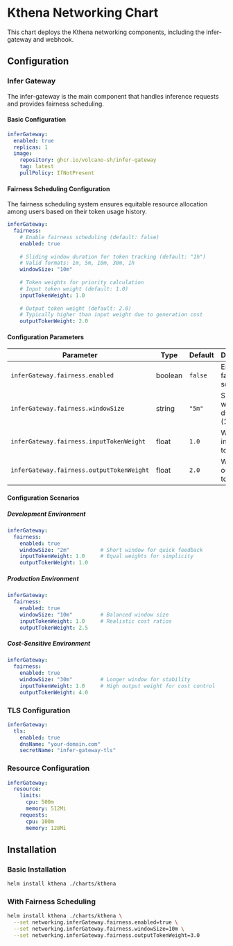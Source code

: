 # Kthena Networking Chart

This chart deploys the Kthena networking components, including the infer-gateway and webhook.

## Configuration

### Infer Gateway

The infer-gateway is the main component that handles inference requests and provides fairness scheduling.

#### Basic Configuration

```yaml
inferGateway:
  enabled: true
  replicas: 1
  image:
    repository: ghcr.io/volcano-sh/infer-gateway
    tag: latest
    pullPolicy: IfNotPresent
```

#### Fairness Scheduling Configuration

The fairness scheduling system ensures equitable resource allocation among users based on their token usage history.

```yaml
inferGateway:
  fairness:
    # Enable fairness scheduling (default: false)
    enabled: true
    
    # Sliding window duration for token tracking (default: "1h")
    # Valid formats: 1m, 5m, 10m, 30m, 1h
    windowSize: "10m"
    
    # Token weights for priority calculation
    # Input token weight (default: 1.0)
    inputTokenWeight: 1.0
    
    # Output token weight (default: 2.0)
    # Typically higher than input weight due to generation cost
    outputTokenWeight: 2.0
```

#### Configuration Parameters

| Parameter | Type | Default | Description |
|-----------|------|---------|-------------|
| `inferGateway.fairness.enabled` | boolean | `false` | Enable fairness scheduling |
| `inferGateway.fairness.windowSize` | string | `"5m"` | Sliding window duration (1m-1h) |
| `inferGateway.fairness.inputTokenWeight` | float | `1.0` | Weight for input tokens (≥0) |
| `inferGateway.fairness.outputTokenWeight` | float | `2.0` | Weight for output tokens (≥0) |

#### Configuration Scenarios

##### Development Environment
```yaml
inferGateway:
  fairness:
    enabled: true
    windowSize: "2m"          # Short window for quick feedback
    inputTokenWeight: 1.0     # Equal weights for simplicity
    outputTokenWeight: 1.0
```

##### Production Environment
```yaml
inferGateway:
  fairness:
    enabled: true
    windowSize: "10m"         # Balanced window size
    inputTokenWeight: 1.0     # Realistic cost ratios
    outputTokenWeight: 2.5
```

##### Cost-Sensitive Environment
```yaml
inferGateway:
  fairness:
    enabled: true
    windowSize: "30m"         # Longer window for stability
    inputTokenWeight: 1.0     # High output weight for cost control
    outputTokenWeight: 4.0
```

### TLS Configuration

```yaml
inferGateway:
  tls:
    enabled: true
    dnsName: "your-domain.com"
    secretName: "infer-gateway-tls"
```

### Resource Configuration

```yaml
inferGateway:
  resource:
    limits:
      cpu: 500m
      memory: 512Mi
    requests:
      cpu: 100m
      memory: 128Mi
```

## Installation

### Basic Installation
```bash
helm install kthena ./charts/kthena
```

### With Fairness Scheduling
```bash
helm install kthena ./charts/kthena \
  --set networking.inferGateway.fairness.enabled=true \
  --set networking.inferGateway.fairness.windowSize=10m \
  --set networking.inferGateway.fairness.outputTokenWeight=3.0
```
